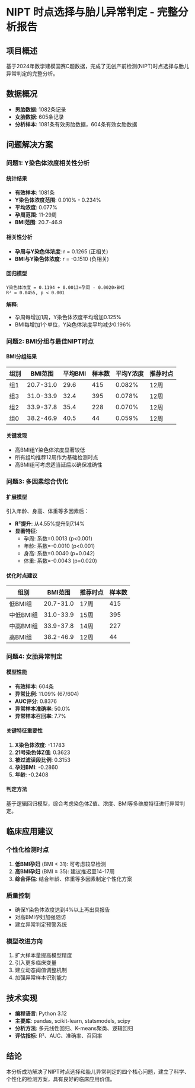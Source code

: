 # NIPT 时点选择与胎儿异常判定 - 完整分析报告

## 项目概述
基于2024年数学建模国赛C题数据，完成了无创产前检测(NIPT)时点选择与胎儿异常判定的完整分析。

## 数据概况
- **男胎数据**: 1082条记录
- **女胎数据**: 605条记录  
- **分析样本**: 1081条有效男胎数据，604条有效女胎数据

## 问题解决方案

### 问题1: Y染色体浓度相关性分析

#### 统计结果
- **有效样本**: 1081条
- **Y染色体浓度范围**: 0.010% - 0.234%
- **平均浓度**: 0.077%
- **孕周范围**: 11-29周
- **BMI范围**: 20.7-46.9

#### 相关性分析
- **孕周与Y染色体浓度**: r = 0.1265 (正相关)
- **BMI与Y染色体浓度**: r = -0.1510 (负相关)

#### 回归模型
```
Y染色体浓度 = 0.1194 + 0.0013×孕周 - 0.0020×BMI
R² = 0.0455, p < 0.001
```

**解释**: 
- 孕周每增加1周，Y染色体浓度平均增加0.125%
- BMI每增加1个单位，Y染色体浓度平均减少0.196%

### 问题2: BMI分组与最佳NIPT时点

#### BMI分组结果
| 组别 | BMI范围 | 平均BMI | 样本数 | 平均Y浓度 | 推荐时点 |
|------|---------|---------|--------|-----------|----------|
| 组1  | 20.7-31.0 | 29.6 | 415 | 0.082% | 12周 |
| 组3  | 31.0-33.9 | 32.4 | 395 | 0.078% | 12周 |
| 组2  | 33.9-37.8 | 35.4 | 228 | 0.070% | 12周 |
| 组0  | 38.2-46.9 | 40.5 | 44  | 0.059% | 12周 |

#### 关键发现
- 高BMI组Y染色体浓度显著较低
- 所有组均推荐12周作为基础检测时点
- 高BMI组可考虑适当延后以确保准确性

### 问题3: 多因素综合优化

#### 扩展模型
引入年龄、身高、体重等多因素后：
- **R²提升**: 从4.55%提升到7.14%
- **显著特征**:
  - 孕周: 系数=0.0013 (p<0.001)
  - 年龄: 系数=-0.0010 (p<0.001)
  - 身高: 系数=0.0040 (p=0.042)
  - 体重: 系数=-0.0043 (p=0.020)

#### 优化时点建议
| 组别 | BMI范围 | 推荐时点 | 样本数 |
|------|---------|----------|--------|
| 低BMI组 | 20.7-31.0 | 17周 | 415 |
| 中低BMI组 | 31.0-33.9 | 15周 | 395 |
| 中高BMI组 | 33.9-37.8 | 14周 | 227 |
| 高BMI组 | 38.2-46.9 | 12周 | 44 |

### 问题4: 女胎异常判定

#### 模型性能
- **有效样本**: 604条
- **异常比例**: 11.09% (67/604)
- **AUC评分**: 0.8376
- **异常样本准确率**: 50.0%
- **异常样本召回率**: 7.7%

#### 关键特征重要性
1. **X染色体浓度**: -1.1783
2. **21号染色体Z值**: 0.3623
3. **被过滤读段比例**: 0.3153
4. **孕妇BMI**: -0.2860
5. **年龄**: -0.2408

#### 判定方法
基于逻辑回归模型，综合考虑染色体Z值、浓度、BMI等多维度特征进行异常判定。

## 临床应用建议

### 个性化检测时点
1. **低BMI孕妇** (BMI < 31): 可考虑较早检测
2. **高BMI孕妇** (BMI ≥ 35): 建议推迟至14-17周
3. **综合评估**: 结合年龄、体重等多因素制定个性化方案

### 质量控制
- 确保Y染色体浓度达到4%以上再出具报告
- 对高BMI孕妇加强随访
- 建立异常判定预警系统

### 模型改进方向
1. 扩大样本量提高模型精度
2. 引入更多临床变量
3. 建立动态阈值调整机制
4. 加强异常样本识别能力

## 技术实现
- **编程语言**: Python 3.12
- **主要库**: pandas, scikit-learn, statsmodels, scipy
- **分析方法**: 多元线性回归、K-means聚类、逻辑回归
- **评估指标**: R²、AUC、准确率、召回率

## 结论
本分析成功解决了NIPT时点选择和胎儿异常判定的四个核心问题，建立了科学、个性化的检测方案，具有良好的临床应用价值。
